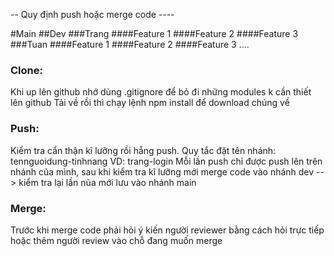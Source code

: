 -- Quy định push hoặc merge code ----

#Main
##Dev
###Trang
####Feature 1
####Feature 2
####Feature 3
###Tuan
####Feature 1
####Feature 2
####Feature 3
....

### Clone:

Khi up lên github nhớ dùng .gitignore để bỏ đi những modules k cần thiết lên github
Tải về rồi thì chạy lệnh npm install để download chúng về

### Push:

Kiểm tra cẩn thận kĩ lưỡng rồi hẵng push. Quy tắc đặt tên nhánh: tennguoidung-tinhnang VD: trang-login
Mỗi lần push chỉ được push lên trên nhánh của mình, sau khi kiểm tra kĩ lưỡng mới merge code vào nhánh dev --> kiểm tra lại lần nũa mới lưu vào nhánh main

### Merge:

Trước khi merge code phải hỏi ý kiến người reviewer bằng cách hỏi trực tiếp hoặc thêm người review vào chỗ đang muốn merge
